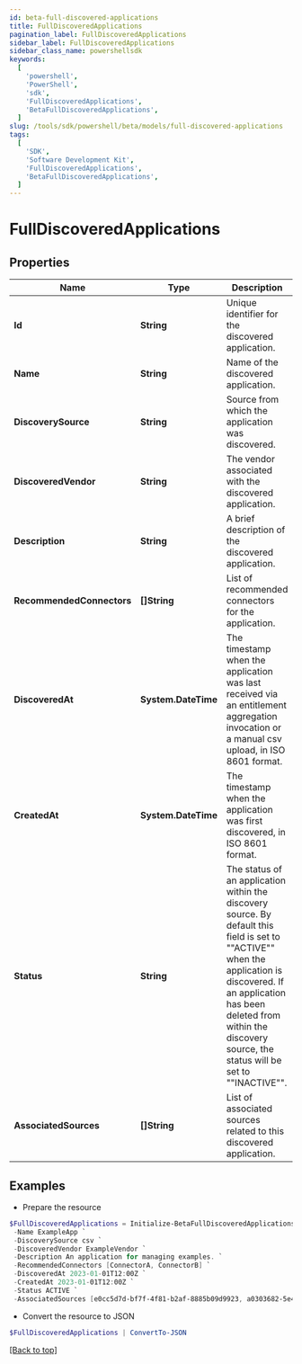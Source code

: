 ```yaml
---
id: beta-full-discovered-applications
title: FullDiscoveredApplications
pagination_label: FullDiscoveredApplications
sidebar_label: FullDiscoveredApplications
sidebar_class_name: powershellsdk
keywords:
  [
    'powershell',
    'PowerShell',
    'sdk',
    'FullDiscoveredApplications',
    'BetaFullDiscoveredApplications',
  ]
slug: /tools/sdk/powershell/beta/models/full-discovered-applications
tags:
  [
    'SDK',
    'Software Development Kit',
    'FullDiscoveredApplications',
    'BetaFullDiscoveredApplications',
  ]
---
```


# FullDiscoveredApplications

## Properties

| Name | Type | Description | Notes |
| --- | --- | --- | --- |
| **Id** | **String** | Unique identifier for the discovered application. | [optional] |
| **Name** | **String** | Name of the discovered application. | [optional] |
| **DiscoverySource** | **String** | Source from which the application was discovered. | [optional] |
| **DiscoveredVendor** | **String** | The vendor associated with the discovered application. | [optional] |
| **Description** | **String** | A brief description of the discovered application. | [optional] |
| **RecommendedConnectors** | **[]String** | List of recommended connectors for the application. | [optional] |
| **DiscoveredAt** | **System.DateTime** | The timestamp when the application was last received via an entitlement aggregation invocation or a manual csv upload, in ISO 8601 format. | [optional] |
| **CreatedAt** | **System.DateTime** | The timestamp when the application was first discovered, in ISO 8601 format. | [optional] |
| **Status** | **String** | The status of an application within the discovery source. By default this field is set to ""ACTIVE"" when the application is discovered. If an application has been deleted from within the discovery source, the status will be set to ""INACTIVE"". | [optional] |
| **AssociatedSources** | **[]String** | List of associated sources related to this discovered application. | [optional] |

## Examples

- Prepare the resource

```powershell
$FullDiscoveredApplications = Initialize-BetaFullDiscoveredApplications  -Id null `
 -Name ExampleApp `
 -DiscoverySource csv `
 -DiscoveredVendor ExampleVendor `
 -Description An application for managing examples. `
 -RecommendedConnectors [ConnectorA, ConnectorB] `
 -DiscoveredAt 2023-01-01T12:00Z `
 -CreatedAt 2023-01-01T12:00Z `
 -Status ACTIVE `
 -AssociatedSources [e0cc5d7d-bf7f-4f81-b2af-8885b09d9923, a0303682-5e4a-44f7-bdc2-6ce6112549c1]
```

- Convert the resource to JSON

```powershell
$FullDiscoveredApplications | ConvertTo-JSON
```

[[Back to top]](#)
